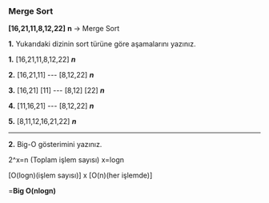 ### Merge Sort

**[16,21,11,8,12,22]**  **n** -> Merge Sort

**1.** Yukarıdaki dizinin sort türüne göre aşamalarını yazınız.

**1.** [16,21,11,8,12,22] ***n***

**2.** [16,21,11] --- [8,12,22] ***n***

**3.** [16,21] [11] --- [8,12] [22] ***n***

**4.** [11,16,21] --- [8,12,22] ***n***

**5.**  [8,11,12,16,21,22] ***n***

---

**2.** Big-O gösterimini yazınız.

2^x=n (Toplam işlem sayısı)
x=logn

[O(logn)(işlem sayısı)] x [O(n)(her işlemde)]

=**Big O(nlogn)**